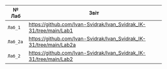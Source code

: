 | № Лаб    | Звіт                                                                 |   
|------    | ---------------------------------------------------------------------|   
| `Лаб_1`  | https://github.com/Ivan-Svidrak/Ivan_Svidrak_IK-31/tree/main/Lab1    |
| `Лаб_2a` | https://github.com/Ivan-Svidrak/Ivan_Svidrak_IK-31/tree/main/Lab2a   |
| `Лаб_2 ` | https://github.com/Ivan-Svidrak/Ivan_Svidrak_IK-31/tree/main/Lab2    |
